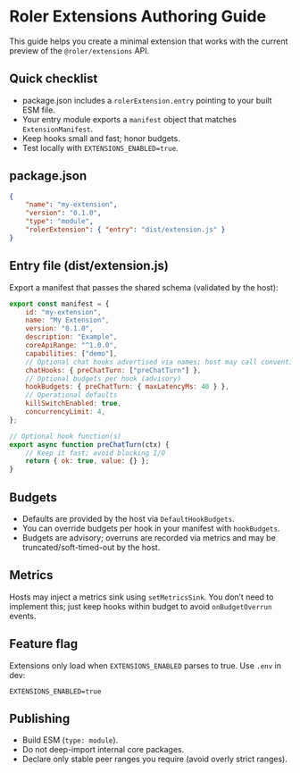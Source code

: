 # Roler Extensions Authoring Guide

This guide helps you create a minimal extension that works with the current preview of the `@roler/extensions` API.

## Quick checklist

- package.json includes a `rolerExtension.entry` pointing to your built ESM file.
- Your entry module exports a `manifest` object that matches `ExtensionManifest`.
- Keep hooks small and fast; honor budgets.
- Test locally with `EXTENSIONS_ENABLED=true`.

## package.json

```json
{
	"name": "my-extension",
	"version": "0.1.0",
	"type": "module",
	"rolerExtension": { "entry": "dist/extension.js" }
}
```

## Entry file (dist/extension.js)

Export a manifest that passes the shared schema (validated by the host):

```js
export const manifest = {
	id: "my-extension",
	name: "My Extension",
	version: "0.1.0",
	description: "Example",
	coreApiRange: "^1.0.0",
	capabilities: ["demo"],
	// Optional chat hooks advertised via names; host may call conventionally
	chatHooks: { preChatTurn: ["preChatTurn"] },
	// Optional budgets per hook (advisory)
	hookBudgets: { preChatTurn: { maxLatencyMs: 40 } },
	// Operational defaults
	killSwitchEnabled: true,
	concurrencyLimit: 4,
};

// Optional hook function(s)
export async function preChatTurn(ctx) {
	// Keep it fast; avoid blocking I/O
	return { ok: true, value: {} };
}
```

## Budgets

- Defaults are provided by the host via `DefaultHookBudgets`.
- You can override budgets per hook in your manifest with `hookBudgets`.
- Budgets are advisory; overruns are recorded via metrics and may be truncated/soft-timed-out by the host.

## Metrics

Hosts may inject a metrics sink using `setMetricsSink`. You don’t need to implement this; just keep hooks within budget to avoid `onBudgetOverrun` events.

## Feature flag

Extensions only load when `EXTENSIONS_ENABLED` parses to true. Use `.env` in dev:

```env
EXTENSIONS_ENABLED=true
```

## Publishing

- Build ESM (`type: module`).
- Do not deep-import internal core packages.
- Declare only stable peer ranges you require (avoid overly strict ranges).
